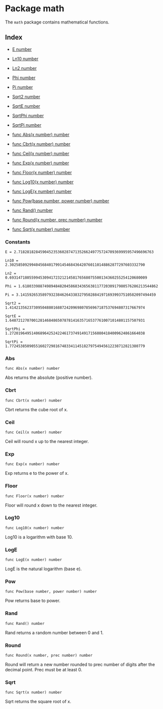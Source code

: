# Package math

The `math` package contains mathematical functions.


## Index

- [E number](#constants)
- [Ln10 number](#constants)
- [Ln2 number](#constants)
- [Phi number](#constants)
- [Pi number](#constants)
- [Sqrt2 number](#constants)
- [SqrtE number](#constants)
- [SqrtPhi number](#constants)
- [SqrtPi number](#constants)

- [func Abs(x number) number](#Abs)
- [func Cbrt(x number) number](#Cbrt)
- [func Ceil(x number) number](#Ceil)
- [func Exp(x number) number](#Exp)
- [func Floor(x number) number](#Floor)
- [func Log10(x number) number](#Log10)
- [func LogE(x number) number](#LogE)
- [func Pow(base number, power number) number](#Pow)
- [func Rand() number](#Rand)
- [func Round(x number, prec number) number](#Round)
- [func Sqrt(x number) number](#Sqrt)

### Constants

```
E = 2.71828182845904523536028747135266249775724709369995957496696763
```

```
Ln10 = 2.30258509299404568401799145468436420760110148862877297603332790
```

```
Ln2 = 0.693147180559945309417232121458176568075500134360255254120680009
```

```
Phi = 1.61803398874989484820458683436563811772030917980576286213544862
```

```
Pi = 3.14159265358979323846264338327950288419716939937510582097494459
```

```
Sqrt2 = 1.41421356237309504880168872420969807856967187537694807317667974
```

```
SqrtE = 1.64872127070012814684865078781416357165377610071014801157507931
```

```
SqrtPhi = 1.27201964951406896425242246173749149171560804184009624861664038
```

```
SqrtPi = 1.77245385090551602729816748334114518279754945612238712821380779
```

### Abs

```
func Abs(x number) number
```

Abs returns the absolute (positive number).

### Cbrt

```
func Cbrt(x number) number
```

Cbrt returns the cube root of x.

### Ceil

```
func Ceil(x number) number
```

Ceil will round x up to the nearest integer.

### Exp

```
func Exp(x number) number
```

Exp returns e to the power of x.

### Floor

```
func Floor(x number) number
```

Floor will round x down to the nearest integer.

### Log10

```
func Log10(x number) number
```

Log10 is a logarithm with base 10.

### LogE

```
func LogE(x number) number
```

LogE is the natural logarithm (base e).

### Pow

```
func Pow(base number, power number) number
```

Pow returns base to power.

### Rand

```
func Rand() number
```

Rand returns a random number between 0 and 1.

### Round

```
func Round(x number, prec number) number
```

Round will return a new number rounded to prec number of digits after the
decimal point. Prec must be at least 0.

### Sqrt

```
func Sqrt(x number) number
```

Sqrt returns the square root of x.

